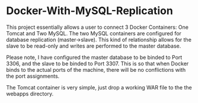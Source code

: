 # Docker-With-MySQL-Replication

This project essentially allows a user to connect 3 Docker Containers: One Tomcat and Two MySQL. 
The two MySQL containers are configured for database replication (master->slave). This kind of relationship allows for the slave to be read-only and writes are performed to the master database. 

Please note, I have configured the master database to be binded to Port 3306, and the slave to be binded to Port 3307. This is so that when Docker binds to the actual ports of the machine, there will be no conflictions with the port assignments.

The Tomcat container is very simple, just drop a working WAR file to the the webapps directory.

